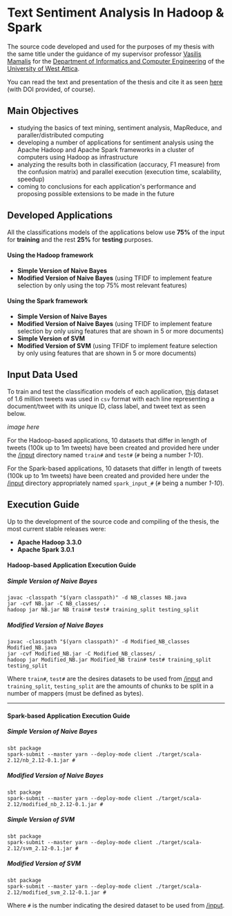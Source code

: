 # Text Sentiment Analysis In Hadoop & Spark

The source code developed and used for the purposes of my thesis with the same title under the guidance of my supervisor professor [Vasilis Mamalis](http://users.teiath.gr/vmamalis/) for the [Department of Informatics and Computer Engineering](http://www.ice.uniwa.gr/en/home/) of the [University of West Attica](https://www.uniwa.gr/en/).

You can read the text and presentation of the thesis and cite it as seen [here]() (with DOI provided, of course).

## Main Objectives
* studying the basics of text mining, sentiment analysis, MapReduce, and paraller/distributed computing
* developing a number of applications for sentiment analysis using the Apache Hadoop and Apache Spark frameworks in a cluster of computers using Hadoop as infrastructure
* analyzing the results both in classification (accuracy, F1 measure) from the confusion matrix) and parallel execution (execution time, scalability, speedup)
* coming to conclusions for each application's performance and proposing possible extensions to be made in the future

## Developed Applications
All the classifications models of the applications below use **75%** of the input for **training** and the rest **25%** for **testing** purposes.
#### Using the Hadoop framework
  * **Simple Version of Naive Bayes**
  * **Modified Version of Naive Bayes** (using TFIDF to implement feature selection by only using the top 75% most relevant features)
#### Using the Spark framework
  * **Simple Version of Naive Bayes**
  * **Modified Version of Naive Bayes** (using TFIDF to implement feature selection by only using features that are shown in 5 or more documents)
  * **Simple Version of SVM**
  * **Modified Version of SVM** (using TFIDF to implement feature selection by only using features that are shown in 5 or more documents)
  
 ## Input Data Used
 To train and test the classification models of each application, [this](http://thinknook.com/twitter-sentiment-analysis-training-corpus-dataset-2012-09-22/) dataset of 1.6 million tweets was used in `csv` format with each line representing a document/tweet with its unique ID, class label, and tweet text as seen below.
 
 *image here*
 
For the Hadoop-based applications, 10 datasets that differ in length of tweets (100k up to 1m tweets) have been created and provided here under the [/input](https://github.com/Coursal/Text-Sentiment-Analysis-In-Hadoop-And-Spark/tree/master/input) directory named `train#` and `test#` (`#` being a number _1-10_).
 
For the Spark-based applications, 10 datasets that differ in length of tweets (100k up to 1m tweets) have been created and provided here under the [/input](https://github.com/Coursal/Text-Sentiment-Analysis-In-Hadoop-And-Spark/tree/master/input) directory appropriately named `spark_input_#` (`#` being a number _1-10_).
 
## Execution Guide
Up to the development of the source code and compiling of the thesis, the most current stable releases were:
* **Apache Hadoop 3.3.0**
* **Apache Spark 3.0.1**

#### Hadoop-based Application Execution Guide
##### Simple Version of Naive Bayes
```
javac -classpath "$(yarn classpath)" -d NB_classes NB.java
jar -cvf NB.jar -C NB_classes/ .
hadoop jar NB.jar NB train# test# training_split testing_split
```

##### Modified Version of Naive Bayes
```
javac -classpath "$(yarn classpath)" -d Modified_NB_classes Modified_NB.java
jar -cvf Modified_NB.jar -C Modified_NB_classes/ .
hadoop jar Modified_NB.jar Modified_NB train# test# training_split testing_split
```

Where `train#`, `test#` are the desires datasets to be used from [/input](https://github.com/Coursal/Text-Sentiment-Analysis-In-Hadoop-And-Spark/tree/master/input) and `training_split`, `testing_split` are the amounts of chunks to be split in a number of mappers (must be defined as bytes).

---

#### Spark-based Application Execution Guide
##### Simple Version of Naive Bayes
```
sbt package
spark-submit --master yarn --deploy-mode client ./target/scala-2.12/nb_2.12-0.1.jar #
```

##### Modified Version of Naive Bayes
```
sbt package
spark-submit --master yarn --deploy-mode client ./target/scala-2.12/modified_nb_2.12-0.1.jar #
```

##### Simple Version of SVM
```
sbt package
spark-submit --master yarn --deploy-mode client ./target/scala-2.12/svm_2.12-0.1.jar #
```

##### Modified Version of SVM
```
sbt package
spark-submit --master yarn --deploy-mode client ./target/scala-2.12/modified_svm_2.12-0.1.jar #
```

Where `#` is the number indicating the desired dataset to be used from [/input](https://github.com/Coursal/Text-Sentiment-Analysis-In-Hadoop-And-Spark/tree/master/input).
